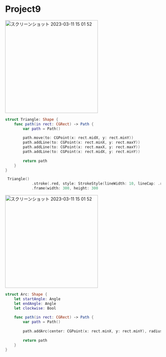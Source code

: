 # Project9
<img width="300" alt="スクリーンショット 2023-03-11 15 01 52" src="https://user-images.githubusercontent.com/47273077/224467972-3c12a1ff-d8c6-47f6-adbe-a84e47752504.png">

```swift
struct Triangle: Shape {
    func path(in rect: CGRect) -> Path {
        var path = Path()
        
        path.move(to: CGPoint(x: rect.midX, y: rect.minY))
        path.addLine(to: CGPoint(x: rect.minX, y: rect.maxY))
        path.addLine(to: CGPoint(x: rect.maxX, y: rect.maxY))
        path.addLine(to: CGPoint(x: rect.midX, y: rect.minY))
        
        return path
    }
}

 Triangle()
            .stroke(.red, style: StrokeStyle(lineWidth: 10, lineCap: .round, lineJoin: .round))
            .frame(width: 300, height: 300
```

<img width="300" alt="スクリーンショット 2023-03-11 15 01 52" src="https://user-images.githubusercontent.com/47273077/224467972-3c12a1ff-d8c6-47f6-adbe-a84e47752504.png">

```swift
struct Arc: Shape {
    let startAngle: Angle
    let endAngle: Angle
    let clockwise: Bool
    
    func path(in rect: CGRect) -> Path {
        var path = Path()
        
        path.addArc(center: CGPoint(x: rect.minX, y: rect.minY), radius: rect.width / 2, startAngle: startAngle, endAngle: startAngle, clockwise: clockwise)
        
        return path
    }
}
```
